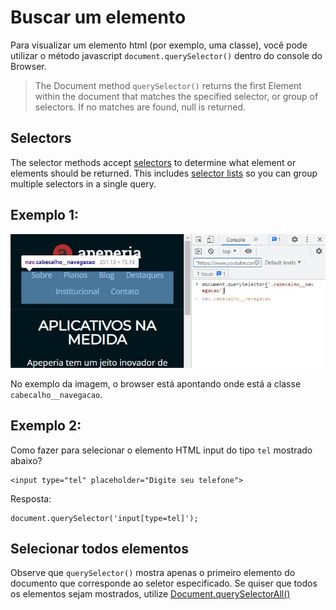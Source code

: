 # Buscar um elemento

Para visualizar um elemento html (por exemplo, uma classe), você pode utilizar o método javascript `document.querySelector()` dentro do console do Browser. 

>The Document method `querySelector()` returns the first Element within the document that matches the specified selector, or group of selectors. If no matches are found, null is returned.

## Selectors
The selector methods accept [selectors](https://developer.mozilla.org/en-US/docs/Web/CSS/CSS_Selectors) to determine what element or elements should be returned. This includes [selector lists](https://developer.mozilla.org/en-US/docs/Web/CSS/Selector_list) so you can group multiple selectors in a single query.


## Exemplo 1:

![Imagem de exemplo](01-05%20document.querySelector.jpg)

No exemplo da imagem, o browser está apontando onde está a classe `cabecalho__navegacao`.

## Exemplo 2:

Como fazer para selecionar o elemento HTML input do tipo `tel` mostrado abaixo?

```
<input type="tel" placeholder="Digite seu telefone">
```

Resposta: 
```
document.querySelector('input[type=tel]');
```

## Selecionar todos elementos

Observe que  `querySelector()` mostra apenas o primeiro elemento do documento que corresponde ao seletor especificado. Se quiser que todos os elementos sejam mostrados, utilize [Document.querySelectorAll()](https://developer.mozilla.org/en-US/docs/Web/API/Document/querySelectorAll)





